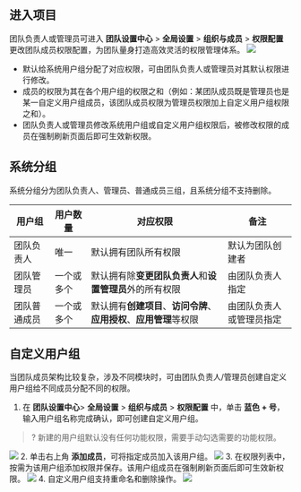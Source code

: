 
## 进入项目
团队负责人或管理员可进入 **团队设置中心** > **全局设置** > **组织与成员** > **权限配置** 更改团队成员权限配置，为团队量身打造高效灵活的权限管理体系。
![](https://help-assets.codehub.cn/enterprise/20210929165448.png)
- 默认给系统用户组分配了对应权限，可由团队负责人或管理员对其默认权限进行修改。
- 成员的权限为其在各个用户组的权限之和（例如：某团队成员既是管理员也是某一自定义用户组成员，该团队成员权限为管理员权限加上自定义用户组权限之和）。
- 团队负责人或管理员修改系统用户组或自定义用户组权限后，被修改权限的成员在强制刷新页面后即可生效新权限。

[](id:system-group)
## 系统分组
系统分组分为团队负责人、管理员、普通成员三组，且系统分组不支持删除。

| 用户组 |用户数量| 对应权限 | 备注|
| ------------ | ------------- | ------------- |------------- |
| 团队负责人 |唯一| 默认拥有团队所有权限 |默认为团队创建者|
团队管理员 |一个或多个| 默认拥有除**变更团队负责人**和**设置管理员**外的所有权限|由团队负责人指定|
团队普通成员 | 一个或多个|默认拥有**创建项目**、**访问令牌**、**应用授权**、**应用管理**等权限|由团队负责人或管理员指定|


[](id:custom-group)
## 自定义用户组
当团队成员架构比较复杂，涉及不同模块时，可由团队负责人/管理员创建自定义用户组给不同成员分配不同的权限。
1. 在 **团队设置中心**> **全局设置** > **组织与成员** > **权限配置** 中，单击 **蓝色 + 号**，输入用户组名称完成确认，即可创建自定义用户组。
>? 新建的用户组默认没有任何功能权限，需要手动勾选需要的功能权限。
>
![](https://qcloudimg.tencent-cloud.cn/raw/cd2cf7268b4fb6104a3da48246c889f2.png)
2. 单击右上角 **添加成员**，可将指定成员加入该用户组。
![](https://qcloudimg.tencent-cloud.cn/raw/ddcef8a7cbf9a8361a01cbd6645d7a58.png)
3. 在权限列表中，按需为该用户组添加权限并保存。该用户组成员在强制刷新页面后即可生效新权限。
![](https://qcloudimg.tencent-cloud.cn/raw/27a0adbcc693f69000349b3ad01681d4.png)
4. 自定义用户组支持重命名和删除操作。
![](https://qcloudimg.tencent-cloud.cn/raw/f87c6762cc30cbe94395518bb07d4fcc.png)

